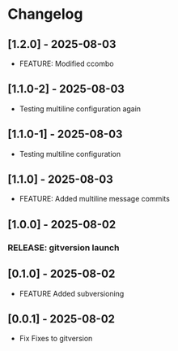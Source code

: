 # Changelog

## [1.2.0] - 2025-08-03
- FEATURE: Modified ccombo

## [1.1.0-2] - 2025-08-03
- Testing multiline configuration again

## [1.1.0-1] - 2025-08-03
- Testing multiline configuration

## [1.1.0] - 2025-08-03
- FEATURE: Added multiline message commits

## [1.0.0] - 2025-08-02
### RELEASE: gitversion launch

## [0.1.0] - 2025-08-02
- FEATURE Added subversioning

## [0.0.1] - 2025-08-02
- Fix Fixes to gitversion

